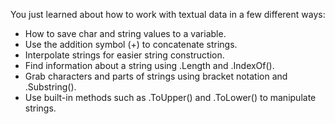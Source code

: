 You just learned about how to work with textual data in a few different ways:

- How to save char and string values to a variable.
- Use the addition symbol (+) to concatenate strings.
- Interpolate strings for easier string construction.
- Find information about a string using .Length and .IndexOf().
- Grab characters and parts of strings using bracket notation and .Substring().
- Use built-in methods such as .ToUpper() and .ToLower() to manipulate strings.
